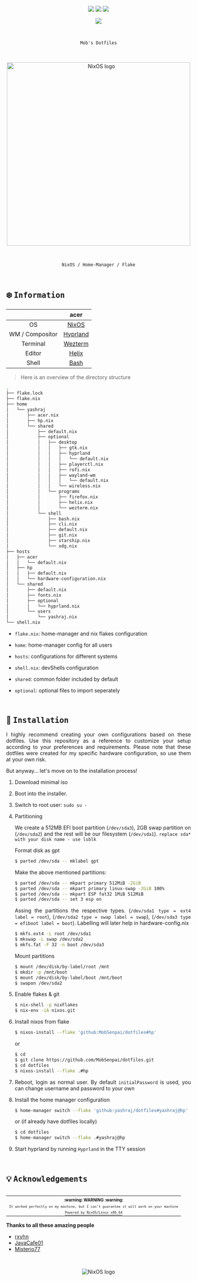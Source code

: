 <!-- Mob's dotfiles -->
<!-- https://github.com/MobSenpai/dotfiles -->

<p align="center">
<a href="https://github.com/nixos/nixpkgs"><img src="https://img.shields.io/badge/NixOS-23.11-informational.svg?style=flat&logo=nixos&logoColor=CAD3F5&colorA=24273A&colorB=8AADF4"></a> <a href="https://github.com/MobSenpai/dotfiles/actions/workflows/check.yml"><img src="https://github.com/MobSenpai/dotfiles/actions/workflows/check.yml/badge.svg"></a> <a href="https://github.com/MobSenpai/dotfiles/actions/workflows/fmt.yml"><img src="https://github.com/MobSenpai/dotfiles/actions/workflows/fmt.yml/badge.svg"/></a>
</p>

<p align="center">
<a href="https://builtwithnix.org"><img src="https://img.shields.io/static/v1?logo=nixos&logoColor=white&label=&message=Built%20with%20Nix&color=41439a"/></a>
</p>

<br>

<div align="justify">
<div align="center">

```ocaml
Mob's Dotfiles
```

<br>

<p align="center">
  <img src="https://raw.githubusercontent.com/NixOS/nixos-artwork/master/logo/nixos-white.png" width="500px" alt="NixOS logo"/>
</p>

<br>

```ocaml
NixOS / Home-Manager / Flake
```

</div>

<br>

## :snowflake: <samp>Information</samp>

|                 |                                               acer                                                |
| :-------------: | :-----------------------------------------------------------------------------------------------: |
|       OS        |                                    [NixOS](https://nixos.org/)                                    |
| WM / Compositor |                          [Hyprland](https://github.com/hyprwm/Hyprland)                           |
|    Terminal     |                             [Wezterm](https://github.com/wez/wezterm)                             |
|     Editor      |                          [Helix](https://github.com/helix-editor/helix)                           |
|      Shell      |                            [Bash](https://www.gnu.org/software/bash/)                             |

> Here is an overview of the directory structure

```bash
.
├── flake.lock
├── flake.nix
├── home
│   └── yashraj
│       ├── acer.nix
│       ├── hp.nix
│       └── shared
│           ├── default.nix
│           ├── optional
│           │   ├── desktop
│           │   │   ├── gtk.nix
│           │   │   ├── hyprland
│           │   │   │   └── default.nix
│           │   │   ├── playerctl.nix
│           │   │   ├── rofi.nix
│           │   │   ├── wayland-wm
│           │   │   │   └── default.nix
│           │   │   └── wireless.nix
│           │   └── programs
│           │       ├── firefox.nix
│           │       ├── helix.nix
│           │       └── wezterm.nix
│           └── shell
│               ├── bash.nix
│               ├── cli.nix
│               ├── default.nix
│               ├── git.nix
│               ├── starship.nix
│               └── xdg.nix
├── hosts
│   ├── acer
│   │   └── default.nix
│   ├── hp
│   │   ├── default.nix
│   │   └── hardware-configuration.nix
│   └── shared
│       ├── default.nix
│       ├── fonts.nix
│       ├── optional
│       │   └── hyprland.nix
│       └── users
│           └── yashraj.nix
└── shell.nix
```

* `flake.nix`: home-manager and nix flakes configuration

* `home`: home-manager config for all users

* `hosts`: configurations for different systems

* `shell.nix`: devShells configuration

* `shared`: common folder included by default

* `optional`: optional files to import seperately

<br>

## :wrench: <samp>Installation</samp>

I highly recommend creating your own configurations based on these dotfiles. Use this repository as a reference to customize your setup according to your preferences and requirements. Please note that these dotfiles were created for my specific hardware configuration, so use them at your own risk.

But anyway… let's move on to the installation process!

1. Download minimal iso

2. Boot into the installer.

3. Switch to root user: `sudo su -`

4. Partitioning

   We create a 512MB EFI boot partition (`/dev/sda3`), 2GB swap partition on (`/dev/sda2`) and the rest will be our filesystem (`/dev/sda1`). `replace sda* with your disk name - use lsblk`

   Format disk as gpt

   ```bash
   $ parted /dev/sda -- mklabel gpt
   ```

   Make the above mentioned partitions:

   ```bash
   $ parted /dev/sda -- mkpart primary 512MiB -2GiB
   $ parted /dev/sda -- mkpart primary linux-swap -2GiB 100%
   $ parted /dev/sda -- mkpart ESP fat32 1MiB 512MiB
   $ parted /dev/sda -- set 3 esp on
   ```

   Assing the partitions the respective types. (`/dev/sda1 type = ext4 label = root`), (`/dev/sda2 type = swap label = swap`), (`/dev/sda3 type = efiboot label = boot`). Labelling will later help in hardware-config.nix

   ```bash
   $ mkfs.ext4 -L root /dev/sda1
   $ mkswap -L swap /dev/sda2
   $ mkfs.fat -F 32 -n boot /dev/sda3
   ```

   Mount partitions

   ```bash
   $ mount /dev/disk/by-label/root /mnt
   $ mkdir -p /mnt/boot
   $ mount /dev/disk/by-label/boot /mnt/boot
   $ swapon /dev/sda2
   ```

5. Enable flakes & git

   ```bash
   $ nix-shell -p nixFlakes
   $ nix-env -iA nixos.git
   ```

6. Install nixos from flake

   ```bash
   $ nixos-install --flake 'github:MobSenpai/dotfiles#hp'
   ```

   or

   ```bash
   $ cd
   $ git clone https://github.com/MobSenpai/dotfiles.git
   $ cd dotfiles
   $ nixos-install --flake .#hp
   ```

7. Reboot, login as normal user. By default `initialPassword` is used, you can change username and password to your own

8. Install the home manager configuration

   ```bash
   $ home-manager switch --flake 'github:yashraj/dotfiles#yashraj@hp'
   ```

   or (if already have dotfiles locally)

   ```bash
   $ cd dotfiles
   $ home-manager switch --flake .#yashraj@hp
   ```

9. Start hyprland by running `Hyprland` in the TTY session

<br>

## :bulb: <samp>Acknowledgements</samp>

<table align="right">
  <tr>
    <th align="center">
      <sup><sub>:warning: WARNING :warning:</sub></sup>
    </th>
  </tr>
  <tr>
    <td align="center">
        <sup><sub><samp>It worked perfectly on my machine, but I can't guarantee it will work on your machine</samp></sub></sup>
    </td>
  </tr>
  <tr>
    <td align="center">
      <a href="https://nixos.wiki/wiki/Overview_of_the_NixOS_Linux_distribution">
        <sup><sub><samp>Powered by NixOS/Linux x86_64</samp></sub></sup>
      </a>
    </td>
  </tr>
</table>

**Thanks to all these amazing people**

- [rxyhn](https://github.com/rxyhn)
- [JavaCafe01](https://github.com/JavaCafe01)
- [Misterio77](https://github.com/Misterio77)

</div>

<br>

<p align="center">
  <img src="https://media.giphy.com/media/v1.Y2lkPTc5MGI3NjExa2Q4NXVzd2g4Y21ndzh3cXF4MGZramhldmF3ZmNid3c3eGw2ZHZzbSZlcD12MV9pbnRlcm5hbF9naWZfYnlfaWQmY3Q9cw/sYbJoCf1sqMJqsSXjb/giphy.gif" alt="NixOS logo"/>
</p>
